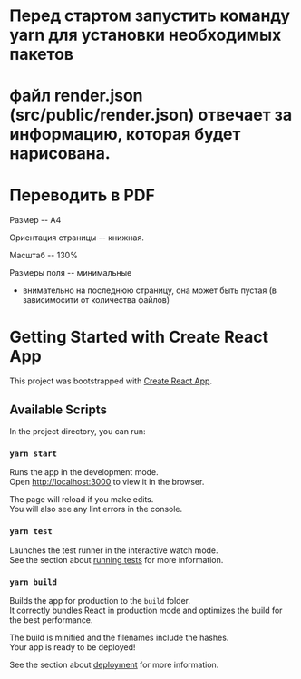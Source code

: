 # Перед стартом запустить команду yarn для установки необходимых пакетов

# файл render.json (src/public/render.json) отвечает за информацию, которая будет нарисована.

# Переводить в PDF

Размер -- А4

Ориентация страницы -- книжная.

Масштаб -- 130%

Размеры поля -- минимальные

- внимательно на последнюю страницу, она может быть пустая (в зависимосити от количества файлов)

# Getting Started with Create React App

This project was bootstrapped with [Create React App](https://github.com/facebook/create-react-app).

## Available Scripts

In the project directory, you can run:

### `yarn start`

Runs the app in the development mode.\
Open [http://localhost:3000](http://localhost:3000) to view it in the browser.

The page will reload if you make edits.\
You will also see any lint errors in the console.

### `yarn test`

Launches the test runner in the interactive watch mode.\
See the section about [running tests](https://facebook.github.io/create-react-app/docs/running-tests) for more information.

### `yarn build`

Builds the app for production to the `build` folder.\
It correctly bundles React in production mode and optimizes the build for the best performance.

The build is minified and the filenames include the hashes.\
Your app is ready to be deployed!

See the section about [deployment](https://facebook.github.io/create-react-app/docs/deployment) for more information.
